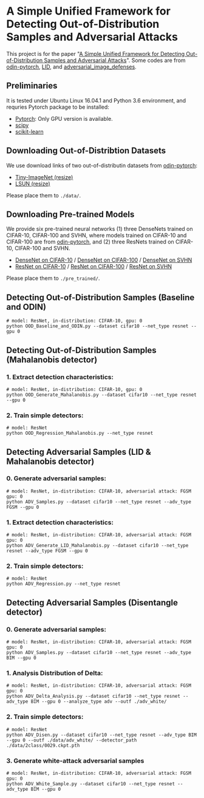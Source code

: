 # A Simple Unified Framework for Detecting Out-of-Distribution Samples and Adversarial Attacks

This project is for the paper "[A Simple Unified Framework for Detecting Out-of-Distribution Samples and Adversarial Attacks](https://arxiv.org/abs/1807.03888)". Some codes are from [odin-pytorch](https://github.com/facebookresearch/odin), [LID](https://github.com/xingjunm/lid_adversarial_subspace_detection), and [adversarial_image_defenses](https://github.com/facebookresearch/adversarial_image_defenses).

## Preliminaries
It is tested under Ubuntu Linux 16.04.1 and Python 3.6 environment, and requries Pytorch package to be installed:

* [Pytorch](http://pytorch.org/): Only GPU version is available.
* [scipy](https://github.com/scipy/scipy)
* [scikit-learn](http://scikit-learn.org/stable/)

## Downloading Out-of-Distribtion Datasets
We use download links of two out-of-distributin datasets from [odin-pytorch](https://github.com/facebookresearch/odin):

* [Tiny-ImageNet (resize)](https://www.dropbox.com/s/kp3my3412u5k9rl/Imagenet_resize.tar.gz)
* [LSUN (resize)](https://www.dropbox.com/s/moqh2wh8696c3yl/LSUN_resize.tar.gz)

Please place them to `./data/`.

## Downloading Pre-trained Models
We provide six pre-trained neural networks (1) three DenseNets trained on CIFAR-10, CIFAR-100 and SVHN, where models trained on CIFAR-10 and CIFAR-100 are from [odin-pytorch](https://github.com/ShiyuLiang/odin-pytroch), and (2) three ResNets trained on CIFAR-10, CIFAR-100 and SVHN.

* [DenseNet on CIFAR-10](https://www.dropbox.com/s/pnbvr16gnpyr1zg/densenet_cifar10.pth?dl=0) / [DenseNet on CIFAR-100](https://www.dropbox.com/s/7ur9qo81u30od36/densenet_cifar100.pth?dl=0) / [DenseNet on SVHN](https://www.dropbox.com/s/9ol1h2tb3xjdpp1/densenet_svhn.pth?dl=0)
* [ResNet on CIFAR-10](https://www.dropbox.com/s/ynidbn7n7ccadog/resnet_cifar10.pth?dl=0) / [ResNet on CIFAR-100](https://www.dropbox.com/s/yzfzf4bwqe4du6w/resnet_cifar100.pth?dl=0) / [ResNet on SVHN](https://www.dropbox.com/s/uvgpgy9pu7s9ps2/resnet_svhn.pth?dl=0)

Please place them to `./pre_trained/`.

## Detecting Out-of-Distribution Samples (Baseline and ODIN)

```
# model: ResNet, in-distribution: CIFAR-10, gpu: 0
python OOD_Baseline_and_ODIN.py --dataset cifar10 --net_type resnet --gpu 0
```

## Detecting Out-of-Distribution Samples (Mahalanobis detector)

### 1. Extract detection characteristics:
```
# model: ResNet, in-distribution: CIFAR-10, gpu: 0
python OOD_Generate_Mahalanobis.py --dataset cifar10 --net_type resnet --gpu 0
```

### 2. Train simple detectors:
```
# model: ResNet
python OOD_Regression_Mahalanobis.py --net_type resnet
```

## Detecting Adversarial Samples (LID & Mahalanobis detector)

### 0. Generate adversarial samples:
```
# model: ResNet, in-distribution: CIFAR-10, adversarial attack: FGSM  gpu: 0
python ADV_Samples.py --dataset cifar10 --net_type resnet --adv_type FGSM --gpu 0
```

### 1. Extract detection characteristics:
```
# model: ResNet, in-distribution: CIFAR-10, adversarial attack: FGSM  gpu: 0
python ADV_Generate_LID_Mahalanobis.py --dataset cifar10 --net_type resnet --adv_type FGSM --gpu 0
```

### 2. Train simple detectors:
```
# model: ResNet
python ADV_Regression.py --net_type resnet
```
## Detecting Adversarial Samples (Disentangle detector)
### 0. Generate adversarial samples:
```
# model: ResNet, in-distribution: CIFAR-10, adversarial attack: FGSM  gpu: 0
python ADV_Samples.py --dataset cifar10 --net_type resnet --adv_type BIM --gpu 0
```

### 1. Analysis Distribution of Delta:
```
# model: ResNet, in-distribution: CIFAR-10, adversarial attack: FGSM  gpu: 0
python ADV_Delta_Analysis.py --dataset cifar10 --net_type resnet --adv_type BIM --gpu 0 --analyze_type adv --outf ./adv_white/
```

### 2. Train simple detectors:
```
# model: ResNet
python ADV_Disen.py --dataset cifar10 --net_type resnet --adv_type BIM --gpu 0 --outf ./data/adv_white/ --detector_path ./data/2class/0029.ckpt.pth
```
### 3. Generate white-attack adversarial samples
```
# model: ResNet, in-distribution: CIFAR-10, adversarial attack: FGSM  gpu: 0
python ADV_White_Sample.py --dataset cifar10 --net_type resnet --adv_type BIM --gpu 0
```

